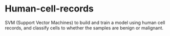 # Human-cell-records
SVM (Support Vector Machines) to build and train a model using human cell records, and classify cells to whether the samples are benign or malignant.
